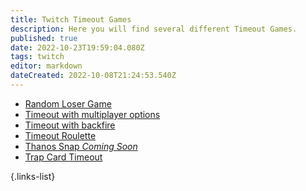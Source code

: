 ```yaml
---
title: Twitch Timeout Games
description: Here you will find several different Timeout Games.
published: true
date: 2022-10-23T19:59:04.080Z
tags: twitch
editor: markdown
dateCreated: 2022-10-08T21:24:53.540Z
---
```


- [Random Loser Game](/extensions/random-loser-game)
- [Timeout with multiplayer options](/extensions/timeout-roulette-multiplayer)
- [Timeout with backfire](/extensions/timeout-user-reward)
- [Timeout Roulette](/extensions/timeout-roulette)
- [Thanos Snap *Coming Soon*]()
- [Trap Card Timeout](/extensions/trap-card)

{.links-list}
